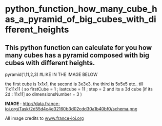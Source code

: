 # python_function_how_many_cube_has_a_pyramid_of_big_cubes_with_different_heights
## This python function can calculate for you how many cubes has a pyramid composed with big cubes with different heights.


pyramid(1,11,2,3)  #LIKE IN THE IMAGE BELOW


the first cube is 1x1x1, the second is 3x3x3, the third is 5x5x5 etc.. till 11x11x11 
( so firstCube = 1 ; lastcube = 11 ; step = 2 and its a 3d cube [if its 2d : 11x11] so dimensionsNumber = 3 )



**IMAGE** : http://data.france-ioi.org/Task/2d55d4c4e32160b3d02cdd30a1b40bf0/schema.png

All image credits to www.france-ioi.org
